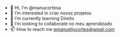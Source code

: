 - 👋 Hi, I’m @manucortesa
- 👀 I’m interested in criar novos projetos 
- 🌱 I’m currently learning Direito
- 💞️ I’m looking to collaborate no meu aprendizado
- 📫 How to reach me emanuellycortes@gmail.com

<!---
manucortesa/manucortesa is a ✨ special ✨ repository because its `README.md` (this file) appears on your GitHub profile.
You can click the Preview link to take a look at your changes.
--->
